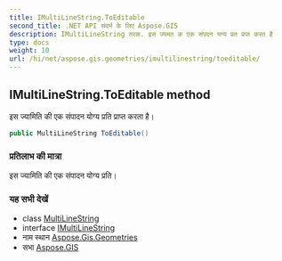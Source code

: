 ```yaml
---
title: IMultiLineString.ToEditable
second_title: .NET API संदर्भ के लिए Aspose.GIS
description: IMultiLineString तरक. इस ज्यमत क एक संपदन यग्य प्रत प्रप्त करत है
type: docs
weight: 10
url: /hi/net/aspose.gis.geometries/imultilinestring/toeditable/
---
```

## IMultiLineString.ToEditable method

इस ज्यामिति की एक संपादन योग्य प्रति प्राप्त करता है।

```csharp
public MultiLineString ToEditable()
```

### प्रतिलाभ की मात्रा

इस ज्यामिति की एक संपादन योग्य प्रति।

### यह सभी देखें

* class [MultiLineString](../../multilinestring/)
* interface [IMultiLineString](../)
* नाम स्थान [Aspose.Gis.Geometries](../../imultilinestring/)
* सभा [Aspose.GIS](../../../)


